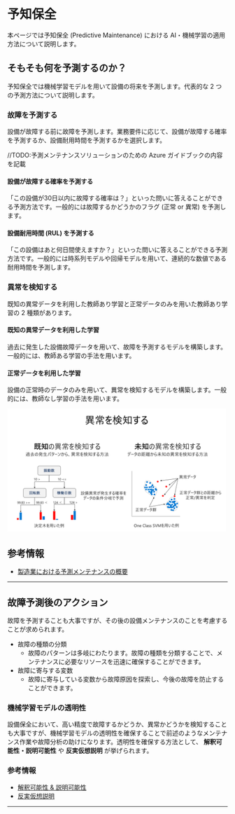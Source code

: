 # 予知保全
本ページでは予知保全 (Predictive Maintenance) における AI・機械学習の適用方法について説明します。

## そもそも何を予測するのか？
予知保全では機械学習モデルを用いて設備の将来を予測します。代表的な 2 つの予測方法について説明します。

### 故障を予測する
設備が故障する前に故障を予測します。業務要件に応じて、設備が故障する確率を予測するか、設備耐用時間を予測するかを選択します。

//TODO:予測メンテナンスソリューションのための Azure ガイドブックの内容を記載

#### 設備が故障する確率を予測する
「この設備が30日以内に故障する確率は？」といった問いに答えることができる予測方法です。一般的には故障するかどうかのフラグ (正常 or 異常) を予測します。

#### 設備耐用時間 (RUL) を予測する
「この設備はあと何日間使えますか？」といった問いに答えることができる予測方法です。一般的には時系列モデルや回帰モデルを用いて、連続的な数値である耐用時間を予測します。



### 異常を検知する
既知の異常データを利用した教師あり学習と正常データのみを用いた教師あり学習の 2 種類があります。
#### 既知の異常データを利用した学習
過去に発生した設備故障データを用いて、故障を予測するモデルを構築します。一般的には、教師ある学習の手法を用います。
#### 正常データを利用した学習
設備の正常時のデータのみを用いて、異常を検知するモデルを構築します。一般的には、教師なし学習の手法を用います。

<img src="./images/em-anomaly-detection.png" width=500><br/>

## 参考情報
- [製造業における予測メンテナンスの概要](https://learn.microsoft.com/ja-jp/azure/architecture/industries/manufacturing/predictive-maintenance-overview)
---
## 故障予測後のアクション
故障を予測することも大事ですが、その後の設備メンテナンスのことを考慮することが求められます。

- 故障の種類の分類
  - 故障のパターンは多岐にわたります。故障の種類を分類することで、メンテナンスに必要なリソースを迅速に確保することができます。
- 故障に寄与する変数
  - 故障に寄与している変数から故障原因を探索し、今後の故障を防止することができます。

### 機械学習モデルの透明性
設備保全において、高い精度で故障するかどうか、異常かどうかを検知することも大事ですが、機械学習モデルの透明性を確保することで前述のようなメンテナンス作業や故障分析の助けになります。透明性を確保する方法として、 **解釈可能性・説明可能性** や **反実仮想説明** が挙げられます。

### 参考情報
- [解釈可能性 & 説明可能性](https://konabuta.github.io/azure-machine-learning-playbook/docs/azureml/responsible-ai/rai-interpretability-explainability)
- [反実仮想説明](https://konabuta.github.io/azure-machine-learning-playbook/docs/azureml/responsible-ai/rai-counterfactual-explanation)

---

